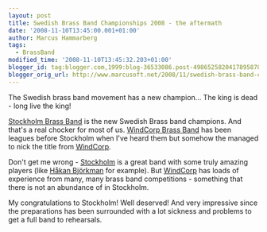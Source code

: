 ```yaml
---
layout: post
title: Swedish Brass Band Championships 2008 - the aftermath
date: '2008-11-10T13:45:00.001+01:00'
author: Marcus Hammarberg
tags:
  - BrassBand
modified_time: '2008-11-10T13:45:32.203+01:00'
blogger_id: tag:blogger.com,1999:blog-36533086.post-4986525820417895878
blogger_orig_url: http://www.marcusoft.net/2008/11/swedish-brass-band-championships-2008_10.html
---
```



The Swedish brass band movement has a new champion... The king is dead -
long live the king!

<a href="http://www.stockholmbrass.se/" target="_blank">Stockholm Brass
Band</a> is the new Swedish Brass band champions. And that's a real
chocker for most of us.
<a href="http://www.windcorpbrassband.se/" target="_blank">WindCorp
Brass Band</a> has been leagues before Stockholm when I've heard them
but somehow the managed to nick the title from
<a href="http://www.windcorpbrassband.se/" target="_blank">WindCorp</a>.

Don't get me wrong -
<a href="http://www.stockholmbrass.se/" target="_blank">Stockholm</a> is
a great band with some truly amazing players (like
<a href="http://www.youtube.com/watch?v=gmJHK_y3NF4"
target="_blank">Håkan Björkman</a> for example). But
<a href="http://www.windcorpbrassband.se/" target="_blank">WindCorp</a>
has loads of experience from many, many brass band competitions -
something that there is not an abundance of in Stockholm.

My congratulations to Stockholm! Well deserved! And very impressive
since the preparations has been surrounded with a lot sickness and
problems to get a full band to rehearsals.

